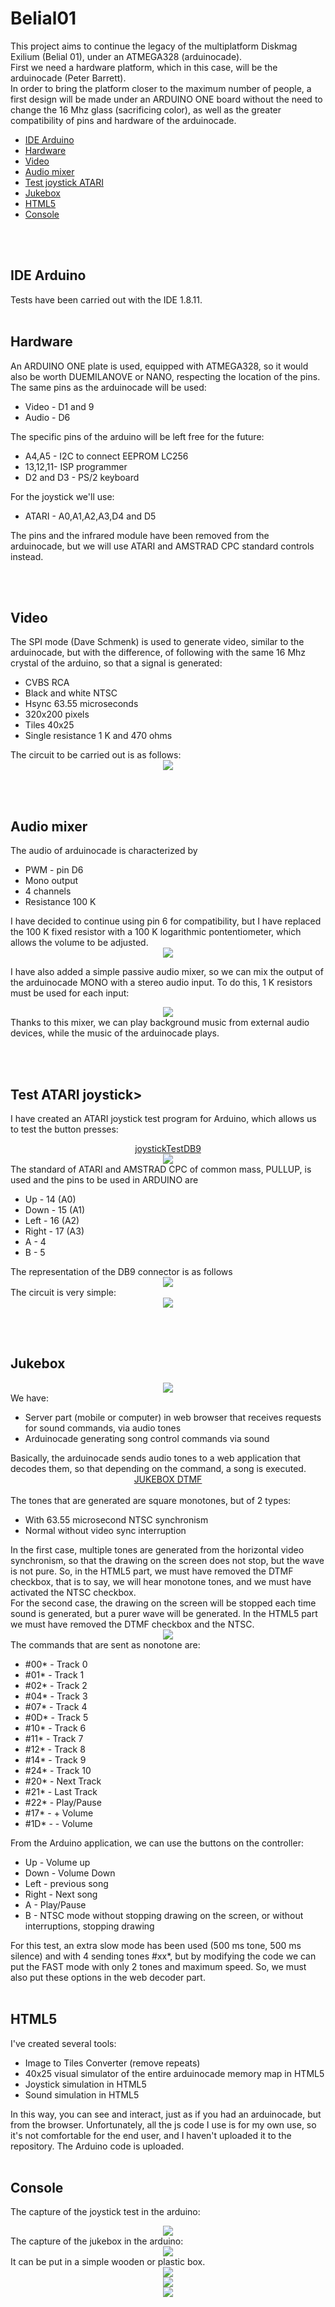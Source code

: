 # Belial01
This project aims to continue the legacy of the multiplatform Diskmag Exilium (Belial 01), under an ATMEGA328 (arduinocade).<br>
First we need a hardware platform, which in this case, will be the arduinocade (Peter Barrett).<br>
In order to bring the platform closer to the maximum number of people, a first design will be made under an ARDUINO ONE board without the need to change the 16 Mhz glass (sacrificing color), as well as the greater compatibility of pins and hardware of the arduinocade.<br>
<ul>
 <li><a href='#arduinoide'>IDE Arduino<a/></li>
 <li><a href='#hardware'>Hardware<a/></li>
 <li><a href='#video'>Video<a/></li>
 <li><a href='#mixer'>Audio mixer<a/></li>
 <li><a href='#joystick'>Test joystick ATARI<a/></li>
 <li><a href='#jukebox'>Jukebox<a/></li> 
 <li><a href='#html5'>HTML5<a/></li>
 <li><a href='#box'>Console<a/></li>
</ul>

<br><br>
<a name="arduinoid"><h2>IDE Arduino</h2></a>
Tests have been carried out with the IDE 1.8.11.
<br><br>
  
<a name="hardware"><h2>Hardware</h2></a>
An ARDUINO ONE plate is used, equipped with ATMEGA328, so it would also be worth DUEMILANOVE or NANO, respecting the location of the pins.<br>
The same pins as the arduinocade will be used:
<ul>
  <li>Video - D1 and 9</li>
  <li>Audio - D6</li>
</ul>
The specific pins of the arduino will be left free for the future:
<ul>
 <li>A4,A5 - I2C to connect EEPROM LC256</li>
 <li>13,12,11- ISP programmer</li>
 <li>D2 and D3 - PS/2 keyboard</li>
</ul>
For the joystick we'll use:
<ul>
 <li>ATARI - A0,A1,A2,A3,D4 and D5</li>
</ul>
The pins and the infrared module have been removed from the arduinocade, but we will use ATARI and AMSTRAD CPC standard controls instead.

<br><br>
<a name="video"><h2>Video</h2></a>
The SPI mode (Dave Schmenk) is used to generate video, similar to the arduinocade, but with the difference, of following with the same 16 Mhz crystal of the arduino, so that a signal is generated:
<ul>
 <li>CVBS RCA</li>
 <li>Black and white NTSC</li>
 <li>Hsync 63.55 microseconds</li>
 <li>320x200 pixels</li>
 <li>Tiles 40x25</li>
 <li>Single resistance 1 K and 470 ohms</li>
</ul>
The circuit to be carried out is as follows:
<center><img src="preview/previewVideoCircuit.jpg"></center>

<br><br>
<a name="mixer"><h2>Audio mixer</h2></a>
The audio of arduinocade is characterized by
<ul>
 <li>PWM - pin D6</li>
 <li>Mono output</li>
 <li>4 channels</li>
 <li>Resistance 100 K</li>
</ul>
I have decided to continue using pin 6 for compatibility, but I have replaced the 100 K fixed resistor with a 100 K logarithmic pontentiometer, which allows the volume to be adjusted.<br>
<center><img src="preview/previewSoundPotenciometer.jpg"></center>

I have also added a simple passive audio mixer, so we can mix the output of the arduinocade MONO with a stereo audio input. To do this, 1 K resistors must be used for each input:
<center><img src="preview/previewMixerAudio.gif"></center>
Thanks to this mixer, we can play background music from external audio devices, while the music of the arduinocade plays.

<br><br>
<a name="joystick"><h2>Test ATARI joystick></h2></a>
I have created an ATARI joystick test program for Arduino, which allows us to test the button presses:
<center><a href="https://github.com/rpsubc8/Belial01/tree/master/arduino/joystickTestDB9">joystickTestDB9</a></center>
<center><img src="preview/previewPadTV.gif"></center>
The standard of ATARI and AMSTRAD CPC of common mass, PULLUP, is used and the pins to be used in ARDUINO are
<ul>
 <li>Up - 14 (A0)</li>
 <li>Down - 15 (A1)</li>
 <li>Left - 16 (A2)</li>
 <li>Right - 17 (A3)</li>
 <li>A - 4</li>
 <li>B - 5</li>
</ul>
The representation of the DB9 connector is as follows
<center><img src="preview/previewDB9pinout.jpg"></center>
The circuit is very simple:
<center><img src="preview/previewJoystickAtariCircuit.jpg"></center>

<br><br>

<a name="jukebox"><h2>Jukebox</h2></a>
<center><img src="preview/previewJukeboxDisk.gif"></center>
We have:
<ul>
 <li>Server part (mobile or computer) in web browser that receives requests for sound commands, via audio tones</li>
 <li>Arduinocade generating song control commands via sound</li>
</ul>
Basically, the arduinocade sends audio tones to a web application that decodes them, so that depending on the command, a song is executed.<br>
<center><a href="https://github.com/rpsubc8/jukeboxDTMF">JUKEBOX DTMF</a></center><br>
The tones that are generated are square monotones, but of 2 types:
<ul>
 <li>With 63.55 microsecond NTSC synchronism</li>
 <li>Normal without video sync interruption</li>
</ul>
In the first case, multiple tones are generated from the horizontal video synchronism, so that the drawing on the screen does not stop, but the wave is not pure. So, in the HTML5 part, we must have removed the DTMF checkbox, that is to say, we will hear monotone tones, and we must have activated the NTSC checkbox.<br>
For the second case, the drawing on the screen will be stopped each time sound is generated, but a purer wave will be generated. In the HTML5 part we must have removed the DTMF checkbox and the NTSC.
<center><img src="preview/previewJukeboxNTSC.gif"></center>
The commands that are sent as nonotone are:
<ul>
 <li>#00* - Track 0</li>
 <li>#01* - Track 1</li>
 <li>#02* - Track 2</li>
 <li>#04* - Track 3</li>
 <li>#07* - Track 4</li>
 <li>#0D* - Track 5</li>
 <li>#10* - Track 6</li> 
 <li>#11* - Track 7</li> 
 <li>#12* - Track 8</li> 
 <li>#14* - Track 9</li> 
 <li>#24* - Track 10</li> 
 <li>#20* - Next Track</li> 
 <li>#21* - Last Track</li> 
 <li>#22* - Play/Pause</li>
 <li>#17* - + Volume</li> 
 <li>#1D* - - Volume</li> 
</ul>
From the Arduino application, we can use the buttons on the controller:
<ul>
 <li>Up - Volume up</li>
 <li>Down - Volume Down</li>
 <li>Left - previous song</li>
 <li>Right - Next song</li>
 <li>A - Play/Pause</li>
 <li>B - NTSC mode without stopping drawing on the screen, or without interruptions, stopping drawing</li>
</ul>
For this test, an extra slow mode has been used (500 ms tone, 500 ms silence) and with 4 sending tones #xx*, but by modifying the code we can put the FAST mode with only 2 tones and maximum speed. So, we must also put these options in the web decoder part.
<br><br>

<a name="html5"><h2>HTML5</h2></a>
I've created several tools:
<ul>
 <li>Image to Tiles Converter (remove repeats)</li>
 <li>40x25 visual simulator of the entire arduinocade memory map in HTML5</li>
 <li>Joystick simulation in HTML5</li>
 <li>Sound simulation in HTML5</li>
</ul>
In this way, you can see and interact, just as if you had an arduinocade, but from the browser. Unfortunately, all the js code I use is for my own use, so it's not comfortable for the end user, and I haven't uploaded it to the repository. The Arduino code is uploaded.
<br><br>

<a name="box"><h2>Console</h2></a>
The capture of the joystick test in the arduino:
<center><img src="preview/previewTVjoystick.jpg"></center>
The capture of the jukebox in the arduino:
<center><img src="preview/previewTVdiscoJukebox.jpg"></center>
It can be put in a simple wooden or plastic box.
<center><img src="preview/previewBoxJoystickDB9.jpg"></center>
<center><img src="preview/boxArduinocade.jpg"></center>
<center><img src="preview/boxArduinocade2.jpg"></center>
<br><br>
